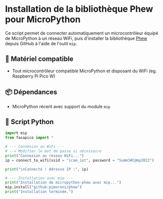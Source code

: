 # Installation de la bibliothèque Phew pour MicroPython

Ce script permet de connecter automatiquement un microcontrôleur équipé de MicroPython à un réseau WiFi, puis d'installer la bibliothèque [Phew](https://github.com/pimoroni/phew) depuis GitHub à l'aide de l'outil `mip`.

## 🔧 Matériel compatible

- Tout microcontrôleur compatible MicroPython et disposant du WiFi (eg. Raspberry Pi Pico W)

## 📦 Dépendances

- MicroPython récent avec support du module `mip`


## 📝 Script Python

```python
import mip
from fasapico import *

# --- Connexion au WiFi ---
# --> Modifier le mot de passe si nécessaire
print("Connexion au réseau WiFi...")
ip = connect_to_wifi(ssid = "icam_iot", password = "Summ3#C@mp2022")

print("\nConnecté ! Adresse IP :", ip)

# --- Installation avec mip ---
print("Installation de micropython-phew avec mip...")
mip.install("github:pimoroni/phew")
print("Installation terminée.")
